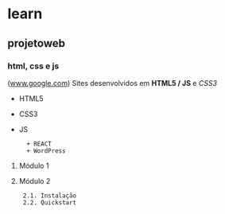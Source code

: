 # learn
## projetoweb
### html, css e js
(www.google.com)
Sites desenvolvidos em **HTML5 / JS** e _CSS3_

- HTML5
- CSS3
- JS

		+ REACT
		+ WordPress 

1. Módulo 1
2. Módulo 2

		2.1. Instalação 
		2.2. Quickstart


